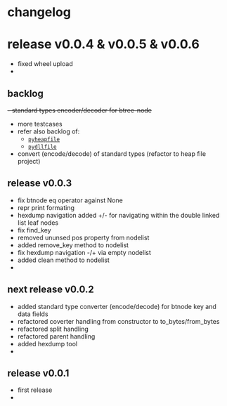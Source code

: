 
# changelog

# release v0.0.4 & v0.0.5 & v0.0.6

- fixed wheel upload
- 


## backlog

~~- standard types encoder/decoder for btree-node~~
- more testcases
- refer also backlog of:
  - [`pyheapfile`](https://github.com/kr-g/pyheapfile/)
  - [`pydllfile`](https://github.com/kr-g/pydllfile/)
- convert (encode/decode) of standard types (refactor to heap file project)


## release v0.0.3

- fix btnode eq operator against None
- repr print formating
- hexdump navigation added +/- for navigating within the double linked list leaf nodes
- fix find_key
- removed ununsed pos property from nodelist
- added remove_key method to nodelist
- fix hexdump navigation -/+ via empty nodelist
- added clean method to nodelist
- 


## next release v0.0.2

- added standard type converter (encode/decode) for btnode key and data fields
- refactored coverter handling from constructor to to_bytes/from_bytes
- refactored split handling
- refactored parent handling
- added hexdump tool
- 


## release v0.0.1 

- first release
- 

